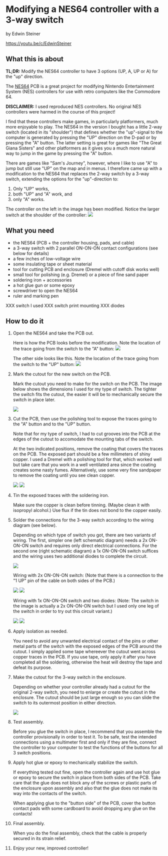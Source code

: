 # Modifying a NES64 controller with a 3-way switch

by Edwin Steiner

https://youtu.be/c/EdwinSteiner

## What this is about

**TL;DR:** Modify the NES64 controller to have 3 options (UP, A, UP or A) for the "up" direction.

The [NES64](https://nes64.pryds.eu/) PCB is a great project
for modifying Nintendo Entertainment System (NES) controllers for use
with retro computers like the Commodore 64.

**DISCLAIMER:** I used reproduced NES controllers. No original NES controllers
were harmed in the course of this project!

I find that these controllers make games, in particularly platformers, much
more enjoyable to play. The NES64 in the version I bought has a little 2-way
switch (located in its "shoulder") that defines whether the "up"-signal to the
computer is generated by pressing the "UP" direction on the D-pad or by
pressing the "A" button. The latter setting is great for games like "The Great
Giana Sisters" and other platformers as it gives you a much more natural way to
jump in the game by pressing the "A" button.

There are games like "Sam's Journey", however, where I like to use "A" to jump
but still use "UP" on the map and in menus. I therefore came up with a modification
to the NES64 that replaces the 2-way switch by a 3-way switch, extending the
options for the "up"-direction to:

1. Only "UP" works,
1. both "UP" and "A" work, and
1. only "A" works.

The controller on the left in the image has been modified. Notice the larger switch at the shoulder of the controller:
![](https://github.com/edwinst/nes64-controller-modification/blob/main/nes64-new-switch.png?raw=true)

## What you need

* the NES64 (PCB + the controller housing, pads, and cable)
* a 3-way switch with 2 parallel ON-ON-ON contact configurations (see below for details)
* a few inches of low-voltage wire
* some insulating tape or sheet material
* tool for cutting PCB and enclosure (Dremel with cutoff disk works well)
* small tool for polishing (e.g. Dremel) or a piece of fine sand paper
* soldering iron + accessories
* a hot glue gun or some epoxy
* screwdriver to open the NES64
* ruler and marking pen

XXX switch I used
XXX switch print mounting
XXX diodes

## How to do it

1. Open the NES64 and take the PCB out.

   Here is how the PCB looks before the modification. Note the location of the trace going from the switch to the "A" button:
   ![](https://github.com/edwinst/nes64-controller-modification/blob/main/nes64-before-cable-side.png?raw=true)

   The other side looks like this. Note the location of the trace going from the switch to the "UP" button:
   ![](https://github.com/edwinst/nes64-controller-modification/blob/main/nes64-before-button-side.png?raw=true)

1. Mark the cutout for the new switch on the PCB.

   Mark the cutout you need to make for the switch on the PCB. The image below shows the dimensions
   I used for my type of switch. The tighter the switch fits the cutout, the easier it will be
   to mechanically secure the switch in place later.

   ![](https://github.com/edwinst/nes64-controller-modification/blob/main/nes64-cutout-cable-side.png?raw=true)

1. Cut the PCB, then use the polishing tool to expose the traces going to the "A" button and to the "UP" button.

   Note that for my type of switch, I had to cut grooves into the PCB at the edges of the cutout to accomodate
   the mounting tabs of the switch.

   At the two indicated positions, remove the coating that covers the traces on the PCB. The exposed part should be a few millimeters
   of shiny copper. I used a Dremel with a polishing tool for that, which worked well but take care that you work
   in a well ventilated area since the coating creates some nasty fumes. Alternatively, use some very fine sandpaper
   to remove the coating until you see clean copper.

   ![](https://github.com/edwinst/nes64-controller-modification/blob/main/nes64-cutout-after-cable-side.png?raw=true)
   ![](https://github.com/edwinst/nes64-controller-modification/blob/main/nes64-cutout-after-button-side.png?raw=true)

1. Tin the exposed traces with the soldering iron.

   Make sure the copper is clean before tinning. (Maybe clean it with isopropyl alcohol.)
   Use flux if the tin does not bond to the copper easily.

1. Solder the connections for the 3-way switch according to the wiring diagram (see below).

   Depending on which type of switch you got, there are two variants of wiring. The first, simpler one
   (left schematic diagram) needs a 2x ON-ON-ON switch and requires only direct electrical connections.
   For the second one (right schematic diagram) a 1x ON-ON-ON switch suffices and the wiring uses
   two additional diodes to complete the circuit.

   ![](https://github.com/edwinst/nes64-controller-modification/blob/main/nes64-schematics.png?raw=true)

   Wiring with 2x ON-ON-ON switch:
   (Note that there is a connection to the "1 UP" pin of the cable on both sides of the PCB.)

   ![](https://github.com/edwinst/nes64-controller-modification/blob/main/nes64-installed-cable-side.png?raw=true)
   ![](https://github.com/edwinst/nes64-controller-modification/blob/main/nes64-installed-button-side.png?raw=true)

   Wiring with 1x ON-ON-ON switch and two diodes:
   (Note: The switch in the image is actually a 2x ON-ON-ON switch but I used only one
   leg of the switch in order to try out this circuit variant.)

   ![](https://github.com/edwinst/nes64-controller-modification/blob/main/nes64-diode-version-cable-side.png?raw=true)
   ![](https://github.com/edwinst/nes64-controller-modification/blob/main/nes64-diode-version-button-side.png?raw=true)

1. Apply isolation as needed.

   You need to avoid any unwanted electrical contact of the pins or other metal parts of the switch with
   the exposed edges of the PCB around the cutout. I simply applied some tape whereever the cutout went
   across copper traces in the PCB. If you use tape, only apply it after you have completed all the soldering,
   otherwise the heat will destroy the tape and defeat its purpose.

1. Make the cutout for the 3-way switch in the enclosure.

   Depending on whether your controller already had a cutout for the original 2-way switch,
   you need to enlarge or create the cutout in the enclosure. The cutout should be
   just large enough so you can slide the switch to its outermost position in either direction.

   ![](https://github.com/edwinst/nes64-controller-modification/blob/main/nes64-enclosure-cuout.png?raw=true)

1. Test assembly.

   Before you glue the switch in place, I recommend that you assemble the controller provisionally in order
   to test it. To be safe, test the intended connections using a multimeter first and only if they are
   fine, connect the controller to your computer to test the functions of the buttons for all 3 switch
   positions.

1. Apply hot glue or epoxy to mechanically stabilize the switch.

   If everything tested out fine, open the controller again and use hot glue or epoxy to secure the switch
   in place from both sides of the PCB. Take care that the glue does not block any of the screws or plastic parts
   of the enclosure upon assembly and also that the glue does not make its way into the contacts of the switch.

   When applying glue to the "button side" of the PCB, cover the button contact pads with some cardboard
   to avoid dropping any glue on the contacts!

1. Final assembly.

   When you do the final assembly, check that the cable is properly secured in its strain relief.
   
1. Enjoy your new, improved controller!


